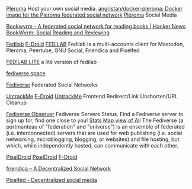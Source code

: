 
[Pleroma](https://pleroma.social/)
Host your own social media.
[angristan/docker-pleroma: Docker image for the Pleroma federated social network](https://github.com/angristan/docker-pleroma)
[Pleroma](https://the-federation.info/pleroma)
Social Media

[Bookwyrm - A federated social network for reading books | Hacker News](https://news.ycombinator.com/item?id=36785285)
[BookWyrm: Social Reading and Reviewing](https://joinbookwyrm.com/)

[Fedilab](https://codeberg.org/tom79/Fedilab)
[F-Droid](https://f-droid.org/app/fr.gouv.etalab.mastodon)
[FEDILAB](https://f-droid.org/en/packages/fr.gouv.etalab.mastodon/)
Fedilab is a multi-accounts client for Mastodon, Pleroma, Peertube, GNU Social, Friendica and Pixelfed

[FEDILAB LITE](https://fossdroid.com/a/fedilab-lite.html)
a lite version of fedilab

[fediverse.space](https://fediverse.space/)

[Fediverse](https://fediverse.party/)
Federated Social Networks

[UntrackMe](https://framagit.org/tom79/nitterizeme)
[F-Droid](https://f-droid.org/app/app.fedilab.nitterizeme)
[UntrackMe](https://fedilab.app/wiki/untrackme/)
Frontend Redirect/Link Unshorten/URL Cleanup

[Fediverse Observer](https://fediverse.observer/)
Fediverse Servers Status. Find a Fediverse server to sign up for, find one close to you!
[Stats](https://fediverse.observer/stats)
[Map view of All](https://fediverse.observer/map)
The Fediverse (a portmanteau of "federation" and "universe") is an ensemble of federated (i.e. interconnected) servers that are used for web publishing (i.e. social networking, microblogging, blogging, or websites) and file hosting, but which, while independently hosted, can communicate with each other. 

[PixelDroid](https://pixeldroid.org)
[PixelDroid](https://gitlab.shinice.net/pixeldroid/PixelDroid)
[F-Droid](https://www.f-droid.org/app/org.pixeldroid.app)

[friendica – A Decentralized Social Network](https://friendi.ca/)

[Pixelfed - Decentralized social media](https://pixelfed.org/)

